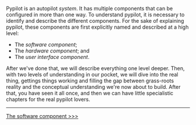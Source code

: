 Pypilot is an autopilot _system_. It has multiple components that can be configured in more than one way. To understand pypilot, it is necessary to identify and describe the different components. For the sake of explaining pypilot, these components are first explicitly named and described at a high level:
* The _software component_;
* The _hardware component_; and
* The _user interface component_.

After we've done that, we will describe everything one level deeper. Then, with two levels of understanding in our pocket, we will dive into the real thing, gettings things working and filling the gap between grass-roots reality and the conceptual understanding we're now about to build. After that, you have seen it all once, and then we can have little specialistic chapters for the real pypilot lovers.

***
[The software component >>>](The-software-component.md)
